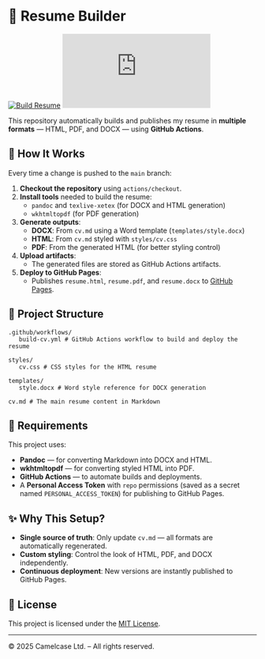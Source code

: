 # 📄 Resume Builder

[![Build Resume](https://github.com/mm-camelcase/resume/actions/workflows/build-cv.yml/badge.svg)](https://github.com/mm-camelcase/resume/actions/workflows/build-cv.yml)
[![View Resume](https://mm-camelcase.github.io/resume/resume.html)](https://mm-camelcase.github.io/resume/resume.html)

This repository automatically builds and publishes my resume in **multiple formats** — HTML, PDF, and DOCX — using **GitHub Actions**.

## 🚀 How It Works

Every time a change is pushed to the `main` branch:

1. **Checkout the repository** using `actions/checkout`.
2. **Install tools** needed to build the resume:
   - `pandoc` and `texlive-xetex` (for DOCX and HTML generation)
   - `wkhtmltopdf` (for PDF generation)
3. **Generate outputs**:
   - **DOCX**: From `cv.md` using a Word template (`templates/style.docx`)
   - **HTML**: From `cv.md` styled with `styles/cv.css`
   - **PDF**: From the generated HTML (for better styling control)
4. **Upload artifacts**:
   - The generated files are stored as GitHub Actions artifacts.
5. **Deploy to GitHub Pages**:
   - Publishes `resume.html`, `resume.pdf`, and `resume.docx` to [GitHub Pages](https://mm-camelcase.github.io/resume/).

## 📂 Project Structure

```
.github/workflows/
   build-cv.yml # GitHub Actions workflow to build and deploy the resume

styles/
   cv.css # CSS styles for the HTML resume

templates/
   style.docx # Word style reference for DOCX generation

cv.md # The main resume content in Markdown
```


## 📜 Requirements

This project uses:
- **Pandoc** — for converting Markdown into DOCX and HTML.
- **wkhtmltopdf** — for converting styled HTML into PDF.
- **GitHub Actions** — to automate builds and deployments.
- A **Personal Access Token** with `repo` permissions (saved as a secret named `PERSONAL_ACCESS_TOKEN`) for publishing to GitHub Pages.

## ✨ Why This Setup?

- **Single source of truth**: Only update `cv.md` — all formats are automatically regenerated.
- **Custom styling**: Control the look of HTML, PDF, and DOCX independently.
- **Continuous deployment**: New versions are instantly published to GitHub Pages.

## 📄 License

This project is licensed under the [MIT License](LICENSE).

---

© 2025 Camelcase Ltd. – All rights reserved.

